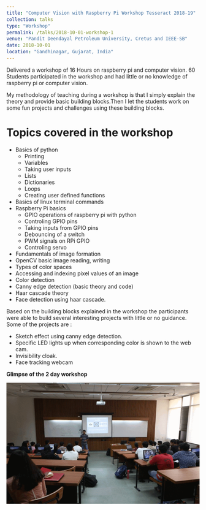 ```yaml
---
title: "Computer Vision with Raspberry Pi Workshop Tesseract 2018-19"
collection: talks
type: "Workshop"
permalink: /talks/2018-10-01-workshop-1
venue: "Pandit Deendayal Petroleum University, Cretus and IEEE-SB"
date: 2018-10-01
location: "Gandhinagar, Gujarat, India"
---
```


Delivered a workshop of 16 Hours on raspberry pi and computer vision.
60 Students participated in the workshop and had little or no knowledge of raspberry pi or computer vision.

My methodology of teaching during a workshop is that I simply explain the theory and provide basic building blocks.Then I let the students work on some fun projects and challenges using these building blocks.

Topics covered in the workshop
==============================

* Basics of python
  * Printing 
  * Variables
  * Taking user inputs
  * Lists
  * Dictionaries
  * Loops
  * Creating user defined functions
* Basics of linux terminal commands
* Raspberry Pi basics
  * GPIO operations of raspberry pi with python
  * Controling GPIO pins 
  * Taking inputs from GPIO pins
  * Debouncing of a switch
  * PWM signals on RPi GPIO
  * Controling servo
* Fundamentals of image formation
* OpenCV basic image reading, writing
* Types of color spaces
* Accessing and indexing pixel values of an image
* Color detection
* Canny edge detection (basic theory and code)
* Haar cascade theory
* Face detection using haar cascade.

Based on the building blocks explained in the workshop the participants were able to build several interesting projects with little or no guidance. Some of the projects are :

* Sketch effect using canny edge detection.
* Specific LED lights up when corresponding color is shown to the web cam.
* Invisibility cloak.
* Face tracking webcam

**Glimpse of the 2 day workshop**

<p align='center'>
  <img src='/images/workshop-2018-1.gif'>
</p>
